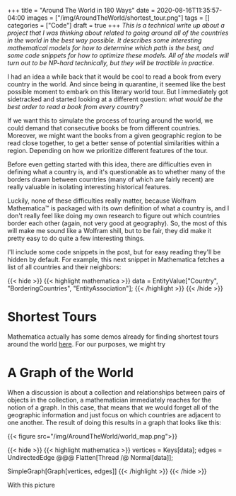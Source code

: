 +++
title = "Around The World in 180 Ways"
date = 2020-08-16T11:35:57-04:00
images = ["/img/AroundTheWorld/shortest_tour.png"]
tags = []
categories = ["Code"]
draft = true
+++
*This is a technical write up about a project that I was thinking about related to going around all of the countries in the world in the best way possible. It describes some interesting mathematical models for how to determine which path is the best, and some code snippets for how to optimize these models. All of the models will turn out to be NP-hard technically, but they will be tractible in practice.*

I had an idea a while back that it would be cool to read a book from every country in the world. And since being in quarantine, it seemed like the best possible moment to embark on this literary world tour. But I immediately got sidetracked and started looking at a different question: *what would be the best order to read a book from every country?*

If we want this to simulate the process of touring around the world, we could demand that consecutive books be from different countries. Moreover, we might want the books from a given geographic region to be read close together, to get a better sense of potential similarities within a region. Depending on how we prioritize different features of the tour.

Before even getting started with this idea, there are difficulties even in defining what a country is, and it's questionable as to whether many of the borders drawn between countries (many of which are fairly recent) are really valuable in isolating interesting historical features.

Luckily, none of these difficulties really matter, because Wolfram Mathematica&trade; is packaged with its own definition of what a country is, and I don't really feel like doing my own research to figure out which countries border each other (again, not very good at geography). So, the most of this will make me sound like a Wolfram shill, but to be fair, they did make it pretty easy to do quite a few interesting things. 

I'll include some code snippets in the post, but for easy reading they'll be hidden by default. For example, this next snippet in Mathematica fetches a list of all countries and their neighbors:

{{< hide >}}
{{< highlight mathematica >}}
data = EntityValue["Country", "BorderingCountries", "EntityAssociation"];
{{< /highlight >}}
{{< /hide >}}

# Shortest Tours
Mathematica actually has some demos already for finding shortest tours around the world [here](https://www.wolfram.com/mathematica/new-in-10/entity-based-geocomputation/find-the-shortest-route-through-the-worlds-capital.html). For our purposes, we might try 

# A Graph of the World
When a discussion is about a collection and relationships between pairs of objects in the collection, a mathematician immediately reaches for the notion of a graph. In this case, that means that we would forget all of the geographic information and just focus on which countries are adjacent to one another. The result of doing this results in a graph that looks like this:

{{< figure src="/img/AroundTheWorld/world_map.png">}}


{{< hide >}}
{{< highlight mathematica >}}
vertices = Keys[data];
edges = UndirectedEdge @@@ Flatten[Thread /@ Normal[data]];

SimpleGraph[Graph[vertices, edges]]
{{< /highlight >}}
{{< /hide >}}

With this picture 

